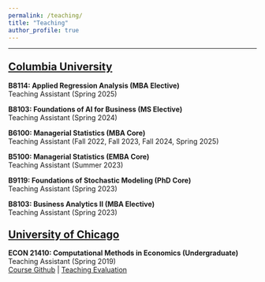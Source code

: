 ```yaml
---
permalink: /teaching/
title: "Teaching"
author_profile: true
---
```


---
### <span style="font-size:1.3em"><u>Columbia University</u></span>

**B8114: Applied Regression Analysis (MBA Elective)**<br />
Teaching Assistant (Spring 2025)

**B8103: Foundations of AI for Business (MS Elective)**<br />
Teaching Assistant (Spring 2024)

**B6100: Managerial Statistics (MBA Core)**<br/>
Teaching Assistant (Fall 2022, Fall 2023, Fall 2024, Spring 2025)

**B5100: Managerial Statistics (EMBA Core)**<br/>
Teaching Assistant (Summer 2023)

**B9119: Foundations of Stochastic Modeling (PhD Core)**<br/>
Teaching Assistant (Spring 2023)

**B8103: Business Analytics II (MBA Elective)**<br/>
Teaching Assistant (Spring 2023)

### <span style="font-size:1.3em"><u>University of Chicago</u></span>

**ECON 21410: Computational Methods in Economics (Undergraduate)**<br/>
Teaching Assistant (Spring 2019)<br/>
[Course Github](https://github.com/jmbejara/comp-econ-sp19) &#124; [Teaching Evaluation](/files/BejaranoBoyarsky_Course_Evaluations_ECON_21410_Spring_2019.pdf#page=3)
